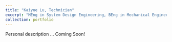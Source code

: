 ```yaml
---
title: "Kaiyue Lu, Technician"
excerpt: "MEng in System Design Engineering, BEng in Mechanical Engineering <br/><img src='/images/500x300.png'>"
collection: portfolio
---
```


Personal description ... Coming Soon!
